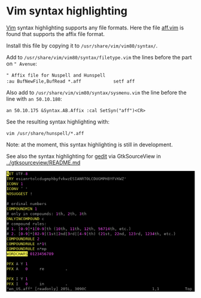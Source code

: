 # Vim syntax highlighting

[Vim](https://en.wikipedia.org/wiki/Vim_%28text_editor%29) syntax highlighting supports any file formats. Here the file [aff.vim](aff.vim) is found that supports the affix file format.

Install this file by copying it to `/usr/share/vim/vim80/syntax/`.

Add to `/usr/share/vim/vim80/syntax/filetype.vim` the lines before the part on `" Avenue`:

    " Affix file for Nuspell and Hunspell
    :au BufNewFile,BufRead *.aff			setf aff

Also add to `/usr/share/vim/vim80/syntax/sysmenu.vim` the line before the line with `an 50.10.180`:

    an 50.10.175 &Syntax.AB.Affix :cal SetSyn("aff")<CR>

See the resulting syntax highlighting with:

    vim /usr/share/hunspell/*.aff

Note: at the moment, this syntax highlighting is still in development.

See also the syntax highlighting for [gedit](https://en.wikipedia.org/wiki/Gedit) via GtkSourceView in [../gtksourceview/README.md](../gtksourceview/README.md)

![Screenshot](screenshot.png?raw=true)
